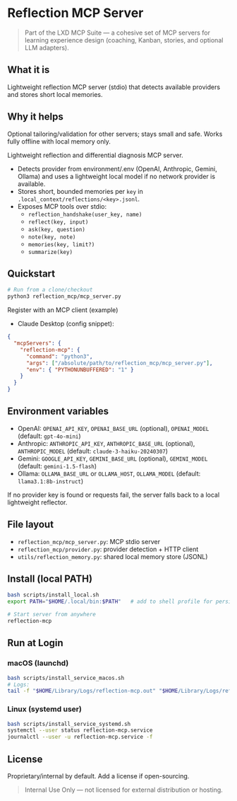 
# Reflection MCP Server

> Part of the LXD MCP Suite — a cohesive set of MCP servers for learning experience design (coaching, Kanban, stories, and optional LLM adapters).

## What it is
Lightweight reflection MCP server (stdio) that detects available providers and stores short local memories.

## Why it helps
Optional tailoring/validation for other servers; stays small and safe. Works fully offline with local memory only.

Lightweight reflection and differential diagnosis MCP server.

- Detects provider from environment/.env (OpenAI, Anthropic, Gemini, Ollama) and uses a lightweight local model if no network provider is available.
- Stores short, bounded memories per `key` in `.local_context/reflections/<key>.jsonl`.
- Exposes MCP tools over stdio:
  - `reflection_handshake(user_key, name)`
  - `reflect(key, input)`
  - `ask(key, question)`
  - `note(key, note)`
  - `memories(key, limit?)`
  - `summarize(key)`

## Quickstart

```bash
# Run from a clone/checkout
python3 reflection_mcp/mcp_server.py
```

Register with an MCP client (example)

- Claude Desktop (config snippet):
```json
{
  "mcpServers": {
    "reflection-mcp": {
      "command": "python3",
      "args": ["/absolute/path/to/reflection_mcp/mcp_server.py"],
      "env": { "PYTHONUNBUFFERED": "1" }
    }
  }
}
```

## Environment variables

- OpenAI: `OPENAI_API_KEY`, `OPENAI_BASE_URL` (optional), `OPENAI_MODEL` (default: `gpt-4o-mini`)
- Anthropic: `ANTHROPIC_API_KEY`, `ANTHROPIC_BASE_URL` (optional), `ANTHROPIC_MODEL` (default: `claude-3-haiku-20240307`)
- Gemini: `GOOGLE_API_KEY`, `GEMINI_BASE_URL` (optional), `GEMINI_MODEL` (default: `gemini-1.5-flash`)
- Ollama: `OLLAMA_BASE_URL` or `OLLAMA_HOST`, `OLLAMA_MODEL` (default: `llama3.1:8b-instruct`)

If no provider key is found or requests fail, the server falls back to a local lightweight reflector.

## File layout

- `reflection_mcp/mcp_server.py`: MCP stdio server
- `reflection_mcp/provider.py`: provider detection + HTTP client
- `utils/reflection_memory.py`: shared local memory store (JSONL)

## Install (local PATH)

```bash
bash scripts/install_local.sh
export PATH="$HOME/.local/bin:$PATH"   # add to shell profile for persistence

# Start server from anywhere
reflection-mcp
```

## Run at Login

### macOS (launchd)

```bash
bash scripts/install_service_macos.sh
# Logs:
tail -f "$HOME/Library/Logs/reflection-mcp.out" "$HOME/Library/Logs/reflection-mcp.err"
```

### Linux (systemd user)

```bash
bash scripts/install_service_systemd.sh
systemctl --user status reflection-mcp.service
journalctl --user -u reflection-mcp.service -f
```

## License

Proprietary/internal by default. Add a license if open-sourcing.

> Internal Use Only — not licensed for external distribution or hosting.
